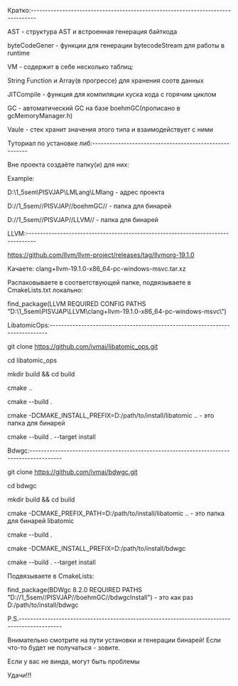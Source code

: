 Кратко:--------------------------------------------------------------------------------

AST - структура AST и встроенная генерация байткода 

byteCodeGener - функции для генерации bytecodeStream для работы в runtime

VM - содержит в себе несколько таблиц:

String Function и Array(в прогрессе) для хранения соотв данных

JITCompile - функция для компиляции куска кода с горячим циклом

GC - автоматический GC на базе boehmGC(прописано в gcMemoryManager.h)

Vaule - стек хранит значения этого типа и взаимодействует с ними

Туториал по установке либ:-------------------------------------------------------

Вне проекта создаёте папку(и) для них:

Example:

D:\1_5sem\PISVJAP\LMLang\LMlang - адрес проекта

D://1_5sem//PISVJAP//boehmGC// - папка для бинарей

D://1_5sem//PISVJAP//LLVM// - папка для бинарей

LLVM:--------------------------------------------------------------------------------- 

https://github.com/llvm/llvm-project/releases/tag/llvmorg-19.1.0

Качаете: clang+llvm-19.1.0-x86_64-pc-windows-msvc.tar.xz

Распаковываете в соответствующей папке, подвязываете в CmakeLists.txt локально:

find_package(LLVM REQUIRED CONFIG PATHS "D:\\1_5sem\\PISVJAP\\LLVM\\clang+llvm-19.1.0-x86_64-pc-windows-msvc\\")

LibatomicOps:----------------------------------------------------------------------------- 

git clone https://github.com/ivmai/libatomic_ops.git

cd libatomic_ops

mkdir build && cd build

cmake ..

cmake --build .

cmake -DCMAKE_INSTALL_PREFIX=D:/path/to/install/libatomic .. - это папка для бинарей

cmake --build . --target install

Bdwgc:-----------------------------------------------------------------------------------------

git clone https://github.com/ivmai/bdwgc.git

cd bdwgc

mkdir build && cd build

cmake -DCMAKE_PREFIX_PATH=D:/path/to/install/libatomic .. - это папка для бинарей libatomic

cmake --build .

cmake -DCMAKE_INSTALL_PREFIX=D:/path/to/install/bdwgc

cmake --build . --target install

Подвязываете в CmakeLists:

find_package(BDWgc 8.2.0 REQUIRED PATHS "D://1_5sem//PISVJAP//boehmGC//bdwgcInstall") - это как раз D:/path/to/install/bdwgc

P.S.---------------------------------------------------------------------------------------------

Внимательно смотрите на пути установки и генерации бинарей! Если что-то будет не получаться - зовите.

Если у вас не винда, могут быть проблемы

Удачи!!!